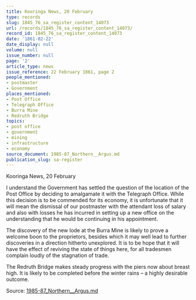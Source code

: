```yaml
---
title: Kooringa News, 20 February
type: records
slug: 1845_76_sa_register_content_14073
url: /records/1845_76_sa_register_content_14073/
record_id: 1845_76_sa_register_content_14073
date: '1861-02-22'
date_display: null
volume: null
issue_number: null
page: '2'
article_type: news
issue_reference: 22 February 1861, page 2
people_mentioned:
- postmaster
- Government
places_mentioned:
- Post Office
- Telegraph Office
- Burra Mine
- Redruth Bridge
topics:
- post office
- government
- mining
- infrastructure
- economy
source_document: 1985-87_Northern__Argus.md
publication_slug: sa-register
---
```


Kooringa News, 20 February

I understand the Government has settled the question of the location of the Post Office by deciding to amalgamate it with the Telegraph Office.  While this decision is to be commended for its economy, it is unfortunate that it will mean the dismissal of our postmaster with the attendant loss of salary and also with losses he has incurred in setting up a new office on the understanding that he would be continuing in his appointment.

The discovery of the new lode at the Burra Mine is likely to prove a welcome boon to the proprietors, besides which it may well lead to further discoveries in a direction hitherto unexplored.  It is to be hope that it will have the effect of reviving the state of things here, for all tradesmen complain loudly of the stagnation of trade.

The Redruth Bridge makes steady progress with the piers now about breast high.  It is likely to be completed before the winter rains – a highly desirable outcome.

Source: [1985-87_Northern__Argus.md](/downloads/markdown/1985-87_Northern__Argus.md)
